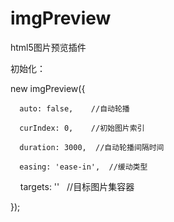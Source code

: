 # imgPreview
html5图片预览插件

初始化：

  new imgPreview({

      auto: false,    //自动轮播

      curIndex: 0,    //初始图片索引

      duration: 3000,  //自动轮播间隔时间

      easing: 'ease-in',  //缓动类型

      targets: ''   //目标图片集容器

  });
